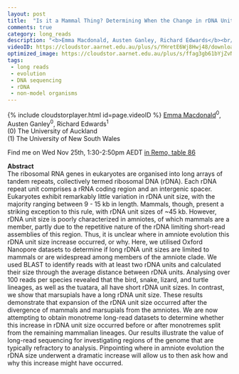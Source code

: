 ```yaml
---
layout: post
title:  "Is it a Mammal Thing? Determining When the Change in rDNA Unit Size Occurred in Amniotes"
comments: true
category: long_reads
description: "<b>Emma Macdonald, Austen Ganley, Richard Edwards</b><br/>The ribosomal RNA genes in eukaryotes are organise..."
videoID: https://cloudstor.aarnet.edu.au/plus/s/YHretE6Wj8Hwj48/download
optimized_image: https://cloudstor.aarnet.edu.au/plus/s/ffag3gb61bYjZvN/download
tags:
 - long reads
 - evolution
 - DNA sequencing
 - rDNA
 - non-model organisms
---
```

{% include cloudstorplayer.html id=page.videoID %}
<u>Emma Macdonald</u><sup>0</sup>, Austen Ganley<sup>0</sup>, Richard Edwards<sup>1</sup><br/>
\(0\) The University of Auckland<br/>
\(1\) The University of New South Wales

Find me on Wed Nov 25th, 1:30-2:50pm AEDT [in Remo, table 86](https://live.remo.co/e/abacbs2020-day-2/register)

<b>Abstract</b><br/>
The ribosomal RNA genes in eukaryotes are organised into long arrays of tandem repeats, collectively termed ribosomal DNA \(rDNA\). Each rDNA repeat unit comprises a rRNA coding region and an intergenic spacer. Eukaryotes exhibit remarkably little variation in rDNA unit size, with the majority ranging between 9 - 15 kb in length. Mammals, though, present a striking exception to this rule, with rDNA unit sizes of ~45 kb. However, rDNA unit size is poorly characterized in amniotes, of which mammals are a member, partly due to the repetitive nature of the rDNA limiting short-read assemblies of this region. Thus, it is unclear where in amniote evolution this rDNA unit size increase occurred, or why. Here, we utilised Oxford Nanopore datasets to determine if long rDNA unit sizes are limited to mammals or are widespread among members of the amniote clade. We used BLAST to identify reads with at least two rDNA units and calculated their size through the average distance between rDNA units. Analysing over 100 reads per species revealed that the bird, snake, lizard, and turtle lineages, as well as the tuatara, all have short rDNA unit sizes. In contrast, we show that marsupials have a long rDNA unit size. These results demonstrate that expansion of the rDNA unit size occurred after the divergence of mammals and marsupials from the amniotes. We are now attempting to obtain monotreme long-read datasets to determine whether this increase in rDNA unit size occurred before or after monotremes split from the remaining mammalian lineages. Our results illustrate the value of long-read sequencing for investigating regions of the genome that are typically refractory to analysis. Pinpointing where in amniote evolution the rDNA size underwent a dramatic increase will allow us to then ask how and why this increase might have occurred.
